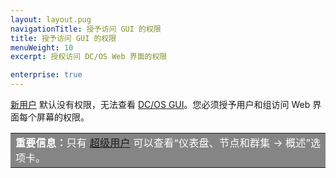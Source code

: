 ```yaml
---
layout: layout.pug
navigationTitle: 授予访问 GUI 的权限 
title: 授予访问 GUI 的权限 
menuWeight: 10
excerpt: 授权访问 DC/OS Web 界面的权限 

enterprise: true
---
```

<!-- The source repository for this topic is https://github.com/dcos/dcos-docs-site -->


[新用户](/1.11/security/ent/users-groups/) 默认没有权限，无法查看 [DC/OS GUI](/1.11/gui/)。您必须授予用户和组访问 Web 界面每个屏幕的权限。

<table class=“table” bgcolor=#858585>
<tr> 
  <td align=justify style=color:white><strong>重要信息：</strong>只有 <a href="/1.11/security/ent/perms-reference/#superuser">超级用户</a> 可以查看“仪表盘、节点和群集 -> 概述”选项卡。</td> 
</tr> 
</table>



